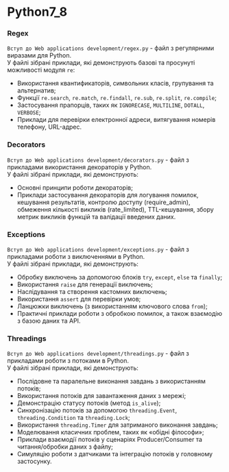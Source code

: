 # Python7_8

### Regex
`Вступ до Web applications development/regex.py` - файл з регулярними виразами для Python.  
У файлі зібрані приклади, які демонструють базові та просунуті можливості модуля `re`:
- Використання квантификаторів, символьних класів, групування та альтернатив;
- Функції `re.search`, `re.match`, `re.findall`, `re.sub`, `re.split`, `re.compile`;
- Застосування прапорців, таких як `IGNORECASE`, `MULTILINE`, `DOTALL`, `VERBOSE`;
- Приклади для перевірки електронної адреси, витягування номерів телефону, URL-адрес.

### Decorators
`Вступ до Web applications development/decorators.py` - файл з прикладами використання декораторів у Python.  
У файлі зібрані приклади, які демонструють:
- Основні принципи роботи декораторів;
- Приклади застосування декораторів для логування помилок, кешування результатів, контролю доступу (require_admin), обмеження кількості викликів (rate_limited), TTL-кешування, збору метрик викликів функцій та валідації введених даних.

### Exceptions
`Вступ до Web applications development/exceptions.py` - файл з прикладами роботи з виключеннями в Python.  
У файлі зібрані приклади, які демонструють:
- Обробку виключень за допомогою блоків `try`, `except`, `else` та `finally`;
- Використання `raise` для генерації виключень;
- Наслідування та створення кастомних виключень;
- Використання `assert` для перевірки умов;
- Ланцюжки виключень (з використанням ключового слова `from`);
- Практичні приклади роботи з обробкою помилок, а також взаємодію з базою даних та API.

### Threadings
`Вступ до Web applications development/threadings.py` - файл з прикладами роботи з потоками в Python.  
У файлі зібрані приклади, які демонструють:
- Послідовне та паралельне виконання завдань з використанням потоків;
- Використання потоків для завантаження даних з мережі;
- Демонстрацію статусу потоків (метод `is_alive`);
- Синхронізацію потоків за допомогою `threading.Event`, `threading.Condition` та `threading.Lock`;
- Використання `threading.Timer` для затриманого виконання завдань;
- Моделювання класичних проблем, таких як «обідні філософи»;
- Приклади взаємодії потоків у сценаріях Producer/Consumer та читання/обробки даних з файлу;
- Симуляцію роботи з датчиками та інтеграцію потоків у головному застосунку.